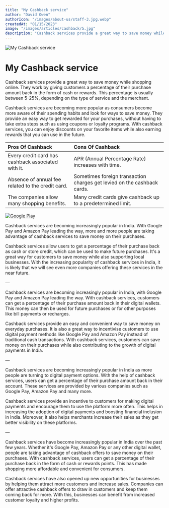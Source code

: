 ```yaml
---
title: "My Cashback service"
author: "David Owen"
authorIcon: "/images/about-us/staff-3.jpg.webp"
createdAt: "01/15/2023"
image: "/images/articles/cashback/5.jpg"
description: "Cashback services provide a great way to save money while shopping online. They work by giving customers a percentage of their purchase amount back in the form of cash or rewards. This percentage is usually between 5-25%, depending on the type of service and the merchant."
---
```


![My Cashback service](/images/articles/cashback/5.jpg)

# My Cashback service

Cashback services provide a great way to save money while shopping online. They work by giving customers a percentage of their purchase amount back in the form of cash or rewards. This percentage is usually between 5-25%, depending on the type of service and the merchant.

Cashback services are becoming more popular as consumers become more aware of their spending habits and look for ways to save money. They provide an easy way to get rewarded for your purchases, without having to take extra steps such as using coupons or loyalty programs. With cashback services, you can enjoy discounts on your favorite items while also earning rewards that you can use in the future.

| Pros Of Cashback                                   | Cons Of Cashback                                                        |
| :------------------------------------------------- | :---------------------------------------------------------------------- |
| Every credit card has cashback associated with it. | APR (Annual Percentage Rate) increases with time.                       |
| Absence of annual fee related to the credit card.  | Sometimes foreign transaction charges get levied on the cashback cards. |
| The companies allow many shopping benefits.        | Many credit cards give cashback up to a predetermined limit.            |

[![Google Play](/images/google-play.png)](https://play.google.com/store/apps/details?id=space.cashbro.browser&pli=1)

Cashback services are becoming increasingly popular in India. With Google Pay and Amazon Pay leading the way, more and more people are taking advantage of cashback services to save money on their purchases.

Cashback services allow users to get a percentage of their purchase back as cash or store credit, which can be used to make future purchases. It's a great way for customers to save money while also supporting local businesses. With the increasing popularity of cashback services in India, it is likely that we will see even more companies offering these services in the near future.

—

Cashback services are becoming increasingly popular in India, with Google Pay and Amazon Pay leading the way. With cashback services, customers can get a percentage of their purchase amount back in their digital wallets. This money can then be used for future purchases or for other purposes like bill payments or recharges.

Cashback services provide an easy and convenient way to save money on everyday purchases. It is also a great way to incentivise customers to use digital payment methods like Google Pay and Amazon Pay instead of traditional cash transactions. With cashback services, customers can save money on their purchases while also contributing to the growth of digital payments in India.

—

Cashback services are becoming increasingly popular in India as more people are turning to digital payment options. With the help of cashback services, users can get a percentage of their purchase amount back in their account. These services are provided by various companies such as Google Pay, Amazon Pay and many more.

Cashback services provide an incentive to customers for making digital payments and encourage them to use the platform more often. This helps in increasing the adoption of digital payments and boosting financial inclusion in India. Moreover, it also helps merchants increase their sales as they get better visibility on these platforms.

—

Cashback services have become increasingly popular in India over the past few years. Whether it's Google Pay, Amazon Pay or any other digital wallet, people are taking advantage of cashback offers to save money on their purchases. With cashback services, users can get a percentage of their purchase back in the form of cash or rewards points. This has made shopping more affordable and convenient for consumers.

Cashback services have also opened up new opportunities for businesses by helping them attract more customers and increase sales. Companies can offer attractive cashback offers to draw in customers and keep them coming back for more. With this, businesses can benefit from increased customer loyalty and higher profits.
